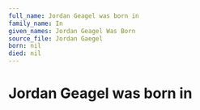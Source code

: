```yaml
---
full_name: Jordan Geagel was born in
family_name: In
given_names: Jordan Geagel Was Born
source_file: Jordan Gaegel
born: nil
died: nil
---
```

# Jordan Geagel was born in
